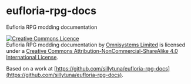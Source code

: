 # eufloria-rpg-docs
Eufloria RPG modding documentation

[![Creative Commons Licence](https://i.creativecommons.org/l/by-nc-sa/4.0/88x31.png)](http://creativecommons.org/licenses/by-nc-sa/4.0/)  
<span xmlns:dct="http://purl.org/dc/terms/" property="dct:title">Eufloria RPG modding documentation</span> by [Omnisystems Limited](http://www.omni-labs.com/) is licensed under a [Creative Commons Attribution-NonCommercial-ShareAlike 4.0 International License](http://creativecommons.org/licenses/by-nc-sa/4.0/).  

Based on a work at [https://github.com/sillytuna/eufloria-rpg-docs](https://github.com/sillytuna/eufloria-rpg-docs).

